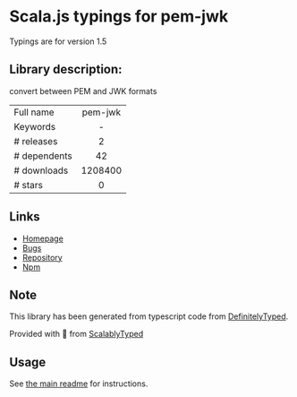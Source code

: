 
# Scala.js typings for pem-jwk

Typings are for version 1.5

## Library description:
convert between PEM and JWK formats

|                    |                 |
| ------------------ | :-------------: |
| Full name          | pem-jwk |
| Keywords           | - |
| # releases         | 2 |
| # dependents       | 42 |
| # downloads        | 1208400 |
| # stars            | 0 |

## Links
- [Homepage](https://github.com/dannycoates/pem-jwk)
- [Bugs](https://github.com/dannycoates/pem-jwk/issues)
- [Repository](https://github.com/dannycoates/pem-jwk)
- [Npm](https://www.npmjs.com/package/pem-jwk)
    


## Note
This library has been generated from typescript code from [DefinitelyTyped](https://definitelytyped.org).

Provided with :purple_heart: from [ScalablyTyped](https://github.com/oyvindberg/ScalablyTyped)

## Usage
See [the main readme](../../readme.md) for instructions.


